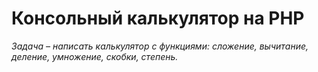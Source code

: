 # Консольный калькулятор на PHP

*Задача – написать калькулятор с функциями: сложение, вычитание, деление, умножение, скобки, степень.*